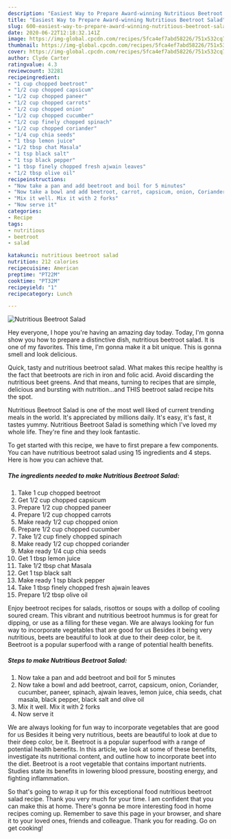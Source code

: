 ```yaml
---
description: "Easiest Way to Prepare Award-winning Nutritious Beetroot Salad"
title: "Easiest Way to Prepare Award-winning Nutritious Beetroot Salad"
slug: 600-easiest-way-to-prepare-award-winning-nutritious-beetroot-salad
date: 2020-06-22T12:18:32.141Z
image: https://img-global.cpcdn.com/recipes/5fca4ef7abd58226/751x532cq70/nutritious-beetroot-salad-recipe-main-photo.jpg
thumbnail: https://img-global.cpcdn.com/recipes/5fca4ef7abd58226/751x532cq70/nutritious-beetroot-salad-recipe-main-photo.jpg
cover: https://img-global.cpcdn.com/recipes/5fca4ef7abd58226/751x532cq70/nutritious-beetroot-salad-recipe-main-photo.jpg
author: Clyde Carter
ratingvalue: 4.3
reviewcount: 32281
recipeingredient:
- "1 cup chopped beetroot"
- "1/2 cup chopped capsicum"
- "1/2 cup chopped paneer"
- "1/2 cup chopped carrots"
- "1/2 cup chopped onion"
- "1/2 cup chopped cucumber"
- "1/2 cup finely chopped spinach"
- "1/2 cup chopped coriander"
- "1/4 cup chia seeds"
- "1 tbsp lemon juice"
- "1/2 tbsp chat Masala"
- "1 tsp black salt"
- "1 tsp black pepper"
- "1 tbsp finely chopped fresh ajwain leaves"
- "1/2 tbsp olive oil"
recipeinstructions:
- "Now take a pan and add beetroot and boil for 5 minutes"
- "Now take a bowl and add beetroot, carrot, capsicum, onion, Coriander, cucumber, paneer, spinach, ajwain leaves, lemon juice, chia seeds, chat masala, black pepper, black salt and olive oil"
- "Mix it well. Mix it with 2 forks"
- "Now serve it"
categories:
- Recipe
tags:
- nutritious
- beetroot
- salad

katakunci: nutritious beetroot salad 
nutrition: 212 calories
recipecuisine: American
preptime: "PT22M"
cooktime: "PT32M"
recipeyield: "1"
recipecategory: Lunch

---
```



![Nutritious Beetroot Salad](https://img-global.cpcdn.com/recipes/5fca4ef7abd58226/751x532cq70/nutritious-beetroot-salad-recipe-main-photo.jpg)

Hey everyone, I hope you're having an amazing day today. Today, I'm gonna show you how to prepare a distinctive dish, nutritious beetroot salad. It is one of my favorites. This time, I'm gonna make it a bit unique. This is gonna smell and look delicious.

Quick, tasty and nutritious beetroot salad. What makes this recipe healthy is the fact that beetroots are rich in iron and folic acid. Avoid discarding the nutritious beet greens. And that means, turning to recipes that are simple, delicious and bursting with nutrition…and THIS beetroot salad recipe hits the spot.

Nutritious Beetroot Salad is one of the most well liked of current trending meals in the world. It's appreciated by millions daily. It's easy, it's fast, it tastes yummy. Nutritious Beetroot Salad is something which I've loved my whole life. They're fine and they look fantastic.


To get started with this recipe, we have to first prepare a few components. You can have nutritious beetroot salad using 15 ingredients and 4 steps. Here is how you can achieve that.

<!--inarticleads1-->

##### The ingredients needed to make Nutritious Beetroot Salad:

1. Take 1 cup chopped beetroot
1. Get 1/2 cup chopped capsicum
1. Prepare 1/2 cup chopped paneer
1. Prepare 1/2 cup chopped carrots
1. Make ready 1/2 cup chopped onion
1. Prepare 1/2 cup chopped cucumber
1. Take 1/2 cup finely chopped spinach
1. Make ready 1/2 cup chopped coriander
1. Make ready 1/4 cup chia seeds
1. Get 1 tbsp lemon juice
1. Take 1/2 tbsp chat Masala
1. Get 1 tsp black salt
1. Make ready 1 tsp black pepper
1. Take 1 tbsp finely chopped fresh ajwain leaves
1. Prepare 1/2 tbsp olive oil


Enjoy beetroot recipes for salads, risottos or soups with a dollop of cooling soured cream. This vibrant and nutritious beetroot hummus is for great for dipping, or use as a filling for these vegan. We are always looking for fun way to incorporate vegetables that are good for us Besides it being very nutritious, beets are beautiful to look at due to their deep color, be it. Beetroot is a popular superfood with a range of potential health benefits. 

<!--inarticleads2-->

##### Steps to make Nutritious Beetroot Salad:

1. Now take a pan and add beetroot and boil for 5 minutes
1. Now take a bowl and add beetroot, carrot, capsicum, onion, Coriander, cucumber, paneer, spinach, ajwain leaves, lemon juice, chia seeds, chat masala, black pepper, black salt and olive oil
1. Mix it well. Mix it with 2 forks
1. Now serve it


We are always looking for fun way to incorporate vegetables that are good for us Besides it being very nutritious, beets are beautiful to look at due to their deep color, be it. Beetroot is a popular superfood with a range of potential health benefits. In this article, we look at some of these benefits, investigate its nutritional content, and outline how to incorporate beet into the diet. Beetroot is a root vegetable that contains important nutrients. Studies state its benefits in lowering blood pressure, boosting energy, and fighting inflammation. 

So that's going to wrap it up for this exceptional food nutritious beetroot salad recipe. Thank you very much for your time. I am confident that you can make this at home. There's gonna be more interesting food in home recipes coming up. Remember to save this page in your browser, and share it to your loved ones, friends and colleague. Thank you for reading. Go on get cooking!
